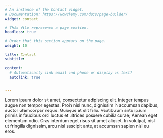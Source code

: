 ```yaml
---
# An instance of the Contact widget.
# Documentation: https://wowchemy.com/docs/page-builder/
widget: contact

# This file represents a page section.
headless: true

# Order that this section appears on the page.
weight: 10

title: Contact
subtitle:

content:
  # Automatically link email and phone or display as text?
  autolink: true
  

---
```


Lorem ipsum dolor sit amet, consectetur adipiscing elit. Integer tempus augue non tempor egestas. Proin nisl nunc, dignissim in accumsan dapibus, auctor ullamcorper neque. Quisque at elit felis. Vestibulum ante ipsum primis in faucibus orci luctus et ultrices posuere cubilia curae; Aenean eget elementum odio. Cras interdum eget risus sit amet aliquet. In volutpat, nisl ut fringilla dignissim, arcu nisl suscipit ante, at accumsan sapien nisl eu eros.
